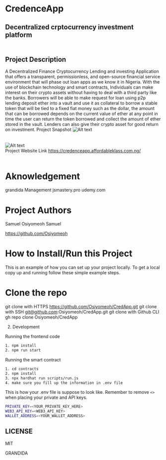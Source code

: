# CredenceApp <br>
##  Decentralized crptocurrency investment platform <br> <br>

## Project Description <br>
A Decentralized Finance Cryptocurrency Lending and investing Application that offers a transparent, permissionless, and open-source financial service environment that will phase out loan apps as we know it in Nigeria. With the use of blockchain technology and smart contracts, Individuals can make interest on their crypto assets without having to deal with a third party like the banks.
Borrowers will be able to make request for loan using p2p lending deposit ether into a vault and use it as collateral to borrow a stable token that will be tied to a fixed fiat money such as the dollar, the amount that can be borrowed depends on the current value of ether at any point in time the user can return the token borrowed and collect the amount of ether stored in the vault. Lenders can also give their crypto asset for good return on investment.
Project Snapshot
![Alt text](https://drive.google.com/uc?export=view&id=1YFGoOqDHW4ZFLmPND92ZefKV0FxMG_h1 "Optional title")
<br>
<br>
<br>
![Alt text](https://drive.google.com/uc?export=view&id=1fRNLWJPWR5eoNcUtDFDmrCJ1Krh_Yhh7 "Optional title")<br>
Project Website Link
https://credenceapp.affordableklass.com.ng/ <br><br>

# Aknowledgement
grandida Management
jsmastery.pro
udemy.com

# Project Authors
Samuel Osiyomeoh Samuel

https://github.com/Osiyomeoh <br>


# How to Install/Run this Project
This is an example of how you can set up your project locally. To get a local copy up and running follow these simple example steps.

# Clone the repo
git clone with HTTPS          https://github.com/Osiyomeoh/CredApp.git
git clone with SSH            git@github.com:Osiyomeoh/CredApp.git
git clone with Github CLI     gh repo clone Osiyomeoh/CredApp <br>

2. Development

Running the frontend code

```sh
1. npm install
2. npm run start
```

Running the smart contract

```sh
1. cd contracts
2. npm install
3. npx hardhat run scripts/run.js
4. make sure you fill up the information in .env file
```

This is how your .env file is suppose to look like. Remember to remove `<>` when placing your private and API keys.

```sh
PRIVATE_KEY=<YOUR_PRIVATE_KEY_HERE>
WEB3_API_KEY=<WEB3_API_KEY>
WALLET_ADDRESS=<YOUR_WALLET_ADDRESS>
```


## LICENSE <br>
<p>MIT </p>
<p>GRANDIDA</p>


